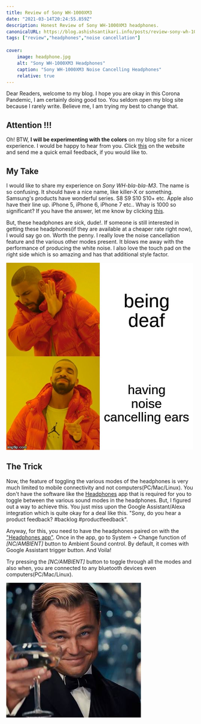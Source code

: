 ```yaml
---
title: Review of Sony WH-1000XM3
date: "2021-03-14T20:24:55.859Z"
description: Honest Review of Sony WH-1000XM3 headphones.
canonicalURL: https://blog.ashishsantikari.info/posts/review-sony-wh-1000xm3
tags: ["review","headphones","noise cancellation"]

cover:
    image: headphone.jpg
    alt: "Sony WH-1000XM3 Headphones"
    caption: "Sony WH-1000XM3 Noise Cancelling Headphones"
    relative: true
---
```


Dear Readers, welcome to my blog. I hope you are okay in this Corona Pandemic, I am certainly doing good too.
You seldom open my blog site because I rarely write. Believe me, I am trying my best
to change that.

## Attention !!!

Oh! BTW, **I will be experimenting with the colors** on my blog site for a nicer experience.
I would be happy to hear from you. Click [this](mailto:hi@ashishsantikari.info?subject=Feedback) on the website and
send me a quick email feedback, if you would like to.

## My Take

I would like to share my experience on _Sony WH-bla-bla-M3_. The name is so confusing.
It should have a nice name, like killer-X or something. Samsung's products have wonderful series.
S8 S9 S10 S10+ etc. Apple also have their line up. iPhone 5, iPhone 6, iPhone 7 etc..
Whay is 1000 so significant? If you have the answer, let me know by clicking [this](mailto:hi@ashishsantikari.info?subject=What's%20missing%20on%20Sony%20WH-1000XM3).

But, these headphones are sick, dude!. If someone is still interested in getting these headphones(if they are available
at a cheaper rate right now), I would say go on. Worth the penny. I really love the noise cancellation feature and
the various other modes present. It blows me away with the performance of producing the white noise.
I also love the touch pad on the right side which is so amazing and has that additional style
factor.

![Must Have](must-have.jpg#center)

## The Trick

Now, the feature of toggling the various modes of the headphones is very much limited to mobile connectivity and not
computers(PC/Mac/Linux). You don't have the software like the [Headphones](https://www.sony.com/electronics/headphones-connect-app) app that
is required for you to toggle between
the various sound modes in the headphones. But, I figured out a way to achieve this.
You just miss upon the Google Assistant/Alexa integration which is quite okay for a deal like this.
"Sony, do you hear a product feedback? #backlog #productfeedback".

Anyway, for this, you need to have the headphones paired on with the ["Headphones app"](https://www.sony.com/electronics/headphones-connect-app). Once in the app,
go to System -> Change function of _[NC/AMBIENT]_ button to Ambient Sound control. By default, it comes with
Google Assistant trigger button. And Voila!

Try pressing the _[NC/AMBIENT]_ button to toggle through all the modes and also when, you are connected to any bluetooth
devices even computers(PC/Mac/Linux).

![Celebrate](celebrate.jpg#center)
